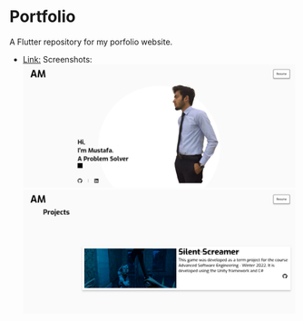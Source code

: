 # Portfolio

A Flutter repository for my porfolio website.

- [Link:](https://muzztafa.github.io)
Screenshots:
![](screenshots/ss1.PNG)
![](screenshots/ss2.PNG)